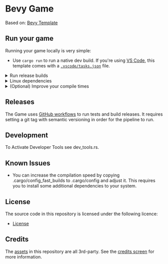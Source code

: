 # Bevy Game

Based on: [Bevy Template](https://github.com/TheBevyFlock/bevy_new_2d)

## Run your game

Running your game locally is very simple:

- Use `cargo run` to run a native dev build.
If you're using [VS Code](https://code.visualstudio.com/), this template comes with a [`.vscode/tasks.json`](./.vscode/tasks.json) file.

<details>
  <summary>Run release builds</summary>

- Use `cargo run --profile release-native --no-default-features` to run a native release build.

</details>

<details>
  <summary>Linux dependencies</summary>

If you are using Linux, make sure you take a look at Bevy's [Linux dependencies](https://github.com/bevyengine/bevy/blob/main/docs/linux_dependencies.md).
Note that this template enables Wayland support, which requires additional dependencies as detailed in the link above.
Wayland is activated by using the `bevy/wayland` feature in the [`Cargo.toml`](./Cargo.toml).

</details>

<details>
    <summary>(Optional) Improve your compile times</summary>

[`.cargo/config_fast_builds.toml`](./.cargo/config_fast_builds.toml) contains documentation on how to set up your environment to improve compile times.
copy it to `.cargo/config.toml` to enable it for you, then adjust it (its gitignored).

</details>

## Releases

The Game uses [GitHub workflows](https://docs.github.com/en/actions/using-workflows) to run tests and build releases. It requires setting a git tag with semantic versioning in order for the pipeline to run.

## Development
To Activate Developer Tools see dev_tools.rs.

## Known Issues

- You can increase the compilation speed by copying .cargo/config_fast_builds to .cargo/config and adjust it. This requires you to install some additional dependencies to your system.

## License

The source code in this repository is licensed under the following licence:

- [License](./LICENSE.txt)

## Credits

The [assets](./assets) in this repository are all 3rd-party. See the [credits screen](./src/screens/credits.rs) for more information.
